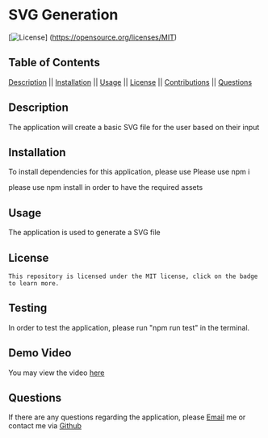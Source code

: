 # SVG Generation

  [![License](https://img.shields.io/badge/License-MIT-blueviolet.svg)] (https://opensource.org/licenses/MIT)

  ## Table of Contents

  [Description](#description) || [Installation](#installation) || [Usage](#usage) || [License](#license) || [Contributions](#contributions) || [Questions](#questions)

  ## Description

  The application will create a basic SVG file for the user based on their input

  ## Installation

  To install dependencies for this application, please use Please use npm i   
  
  please use npm install in order to have the required assets

  ## Usage

  The application is used to generate a SVG file  

  ## License

    This repository is licensed under the MIT license, click on the badge to learn more.

  ## Testing

  In order to test the application, please run "npm run test" in the terminal.   
  
  ## Demo Video

  You may view the video [here]()

  ## Questions

  If there are any questions regarding the application, please [Email](mailto:natoiodice@gmail.com) me or contact me via [Github](Tzuzu)
